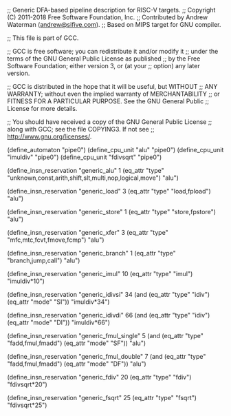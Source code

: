 ;; Generic DFA-based pipeline description for RISC-V targets.
;; Copyright (C) 2011-2018 Free Software Foundation, Inc.
;; Contributed by Andrew Waterman (andrew@sifive.com).
;; Based on MIPS target for GNU compiler.

;; This file is part of GCC.

;; GCC is free software; you can redistribute it and/or modify it
;; under the terms of the GNU General Public License as published
;; by the Free Software Foundation; either version 3, or (at your
;; option) any later version.

;; GCC is distributed in the hope that it will be useful, but WITHOUT
;; ANY WARRANTY; without even the implied warranty of MERCHANTABILITY
;; or FITNESS FOR A PARTICULAR PURPOSE.  See the GNU General Public
;; License for more details.

;; You should have received a copy of the GNU General Public License
;; along with GCC; see the file COPYING3.  If not see
;; <http://www.gnu.org/licenses/>.


(define_automaton "pipe0")
(define_cpu_unit "alu" "pipe0")
(define_cpu_unit "imuldiv" "pipe0")
(define_cpu_unit "fdivsqrt" "pipe0")

(define_insn_reservation "generic_alu" 1
  (eq_attr "type" "unknown,const,arith,shift,slt,multi,nop,logical,move")
  "alu")

(define_insn_reservation "generic_load" 3
  (eq_attr "type" "load,fpload")
  "alu")

(define_insn_reservation "generic_store" 1
  (eq_attr "type" "store,fpstore")
  "alu")

(define_insn_reservation "generic_xfer" 3
  (eq_attr "type" "mfc,mtc,fcvt,fmove,fcmp")
  "alu")

(define_insn_reservation "generic_branch" 1
  (eq_attr "type" "branch,jump,call")
  "alu")

(define_insn_reservation "generic_imul" 10
  (eq_attr "type" "imul")
  "imuldiv*10")

(define_insn_reservation "generic_idivsi" 34
  (and (eq_attr "type" "idiv")
       (eq_attr "mode" "SI"))
  "imuldiv*34")

(define_insn_reservation "generic_idivdi" 66
  (and (eq_attr "type" "idiv")
       (eq_attr "mode" "DI"))
  "imuldiv*66")

(define_insn_reservation "generic_fmul_single" 5
  (and (eq_attr "type" "fadd,fmul,fmadd")
       (eq_attr "mode" "SF"))
  "alu")

(define_insn_reservation "generic_fmul_double" 7
  (and (eq_attr "type" "fadd,fmul,fmadd")
       (eq_attr "mode" "DF"))
  "alu")

(define_insn_reservation "generic_fdiv" 20
  (eq_attr "type" "fdiv")
  "fdivsqrt*20")

(define_insn_reservation "generic_fsqrt" 25
  (eq_attr "type" "fsqrt")
  "fdivsqrt*25")
